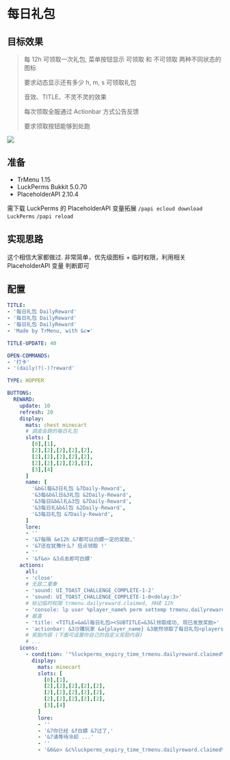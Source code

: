 # 每日礼包

## 目标效果

> 每 12h 可领取一次礼包, 菜单按钮显示 可领取 和 不可领取 两种不同状态的图标
>
> 要求动态显示还有多少 h, m, s 可领取礼包
>
> 音效、TITLE、不灵不灵的效果
>
> 每次领取全服通过 Actionbar 方式公告反馈
>
> 要求领取按钮能够到处跑

![](https://i.loli.net/2020/01/28/L35dM9AXU6ThSlk.gif)

## 准备

* TrMenu 1.15
* LuckPerms Bukkit 5.0.70
* PlaceholderAPI 2.10.4

需下载 LuckPerms 的 PlaceholderAPI 变量拓展 `/papi ecloud download LuckPerms` `/papi reload`

## 实现思路

这个相信大家都做过. 非常简单，优先级图标 + 临时权限，利用相关 PlaceholderAPI 变量 判断即可

## 配置

```yaml
TITLE:
- '每日礼包 DailyReward'
- '每日礼包 DailyReward'
- '每日礼包 DailyReward'
- 'Made by TrMenu, with &c❤'

TITLE-UPDATE: 40

OPEN-COMMANDS:
- '打卡'
- '(daily)?(-)?reward'

TYPE: HOPPER

BUTTONS:
  REWARD:
    update: 10
    refresh: 20
    display:
      mats: chest minecart
      # 调皮会跑的每日礼包
      slots: [
        [0],[1],
        [2],[2],[2],[2],[2],
        [2],[2],[2],[2],[2],
        [2],[2],[2],[2],[2],
        [3],[4]
      ]
      name: [
        '&b&l每&3日礼包 &7Daily-Reward',
        '&3每&b&l日&3礼包 &2Daily-Reward',
        '&3每日&b&l礼&3包 &7Daily-Reward',
        '&3每日礼&b&l包 &2Daily-Reward',
        '&3每日礼包 &7Daily-Reward',
      ]
      lore:
      - ''
      - '&7每隔 &e12h &7都可以白嫖一定的奖励,'
      - '&7还在犹豫什么? 狂点领取 !'
      - ''
      - '&f&o> &3点击即可白嫖'
    actions:
      all:
      - 'close'
      # 无敌二重奏
      - 'sound: UI_TOAST_CHALLENGE_COMPLETE-1-2'
      - 'sound: UI_TOAST_CHALLENGE_COMPLETE-1-0<delay:3>'
      # 标记临时权限 trmenu.dailyreward.claimed, 持续 12h
      - 'console: lp user %player_name% perm settemp trmenu.dailyreward.claimed true 12h'
      # 报喜
      - 'title: <TITLE=&a&l每日礼包><SUBTITLE=&3&l领取成功, 现已发放奖励>'
      - 'actionbar: &3沙雕玩家 &a{player_name} &3居然领取了每日礼包<players>'
      # 奖励内容 (下面可设置你自己的自定义奖励内容)
      # ...
    icons:
      - condition: '"%luckperms_expiry_time_trmenu.dailyreward.claimed%".length > 0'
        display:
          mats: minecart
          slots: [
            [0],[1],
            [2],[2],[2],[2],[2],
            [2],[2],[2],[2],[2],
            [2],[2],[2],[2],[2],
            [3],[4]
          ]
          lore:
          - ''
          - '&7你已经 &f白嫖 &7过了,'
          - '&7请等待冷却 ...'
          - ''
          - '&6&o> &c%luckperms_expiry_time_trmenu.dailyreward.claimed%'
```

